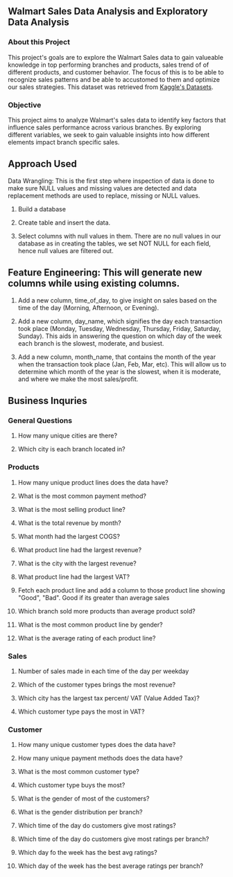## Walmart Sales Data Analysis and Exploratory Data Analysis
 
### About this Project
This project's goals are to explore the Walmart Sales data to gain valueable knowledge in top performing branches and products, sales trend of of different products, and customer behavior. The focus of this is to be able to recognize sales patterns and be able to accustomed to them and optimize our sales strategies. This dataset was retrieved from [Kaggle's Datasets](https://www.kaggle.com/c/walmart-recruiting-store-sales-forecasting).


### Objective
This project aims to analyze Walmart's sales data to identify key factors that influence sales performance across various branches. By exploring different variables, we seek to gain valuable insights into how different elements impact branch specific sales.

## Approach Used
Data Wrangling: This is the first step where inspection of data is done to make sure NULL values and missing values are detected and data replacement methods are used to replace, missing or NULL values.
1. Build a database

2. Create table and insert the data.
3. Select columns with null values in them. There are no null values in our database as in creating the tables, we set NOT NULL for each field, hence null values are filtered out.

## Feature Engineering: This will generate new columns while using existing columns.
1. Add a new column, time_of_day, to give insight on sales based on the time of the day (Morning, Afternoon, or Evening).
   
2. Add a new column, day_name, which signifies the day each transaction took place (Monday, Tuesday, Wednesday, Thursday, Friday, Saturday, Sunday). This aids in answering the question on which day of the week each branch is the slowest, moderate, and busiest.
   
3. Add a new column, month_name, that contains the month of the year when the transaction took place (Jan, Feb, Mar, etc). This will allow us to determine which month of the year is the slowest, when it is moderate, and where we make the most sales/profit.

## Business Inquries
### General Questions
1. How many unique cities are there?

2. Which city is each branch located in?

### Products
1. How many unique product lines does the data have?

2. What is the most common payment method?

3. What is the most selling product line?

4. What is the total revenue by month?

5. What month had the largest COGS?

6. What product line had the largest revenue?

7. What is the city with the largest revenue?

8. What product line had the largest VAT?

9. Fetch each product line and add a column to those product line showing "Good", "Bad". Good if its greater than average sales

10. Which branch sold more products than average product sold?

11. What is the most common product line by gender?

12. What is the average rating of each product line?

### Sales
1. Number of sales made in each time of the day per weekday

2. Which of the customer types brings the most revenue?

3. Which city has the largest tax percent/ VAT (Value Added Tax)?

4. Which customer type pays the most in VAT?

### Customer
1. How many unique customer types does the data have?

2. How many unique payment methods does the data have?

3. What is the most common customer type?

4. Which customer type buys the most?

5. What is the gender of most of the customers?

6. What is the gender distribution per branch?

7. Which time of the day do customers give most ratings?

8. Which time of the day do customers give most ratings per branch?

9. Which day fo the week has the best avg ratings?

10. Which day of the week has the best average ratings per branch?

